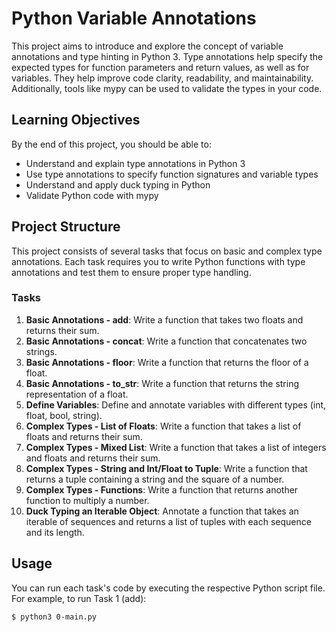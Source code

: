# Python Variable Annotations

This project aims to introduce and explore the concept of variable annotations and type hinting in Python 3. Type annotations help specify the expected types for function parameters and return values, as well as for variables. They help improve code clarity, readability, and maintainability. Additionally, tools like mypy can be used to validate the types in your code.

## Learning Objectives

By the end of this project, you should be able to:

- Understand and explain type annotations in Python 3
- Use type annotations to specify function signatures and variable types
- Understand and apply duck typing in Python
- Validate Python code with mypy

## Project Structure

This project consists of several tasks that focus on basic and complex type annotations. Each task requires you to write Python functions with type annotations and test them to ensure proper type handling.

### Tasks

1. **Basic Annotations - add**: Write a function that takes two floats and returns their sum.
2. **Basic Annotations - concat**: Write a function that concatenates two strings.
3. **Basic Annotations - floor**: Write a function that returns the floor of a float.
4. **Basic Annotations - to_str**: Write a function that returns the string representation of a float.
5. **Define Variables**: Define and annotate variables with different types (int, float, bool, string).
6. **Complex Types - List of Floats**: Write a function that takes a list of floats and returns their sum.
7. **Complex Types - Mixed List**: Write a function that takes a list of integers and floats and returns their sum.
8. **Complex Types - String and Int/Float to Tuple**: Write a function that returns a tuple containing a string and the square of a number.
9. **Complex Types - Functions**: Write a function that returns another function to multiply a number.
10. **Duck Typing an Iterable Object**: Annotate a function that takes an iterable of sequences and returns a list of tuples with each sequence and its length.

## Usage

You can run each task's code by executing the respective Python script file. For example, to run Task 1 (add):

```bash
$ python3 0-main.py
